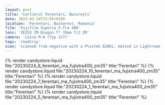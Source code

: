 ```yaml
---
layout: post
title: 'Cartierul Ferentari, București'
date: 2023-02-24T23:05+0100
location: 'Ferentari, Bucharest, Romania'
film: 'Fujifilm Superia X-Tra 400'
lens: 'ZEISS ZM Biogon T* 35mm f/2 ZM'
camera: 'Leica M-A (Typ 127)'
tags: 'roadtrip'
scan: 'scanned from negative with a Plustek 8200i, edited in Lightroom'
---
```


{% render candystore.liquid file:"20230224_6_ferentari_ma_fujixtra400_zm35" title:"Ferentari" %}
{% render candystore.liquid file:"20230224_10_ferentari_ma_fujixtra400_zm35" title:"Ferentari" %}
{% render candystore.liquid file:"20230224_7_ferentari_ma_fujixtra400_zm35" title:"Ferentari" %}
{% render candystore.liquid file:"20230224_1_ferentari_ma_fujixtra400_zm35" title:"Ferentari" %}
{% render candystore.liquid file:"20230224_5_ferentari_ma_fujixtra400_zm35" title:"Ferentari" %}